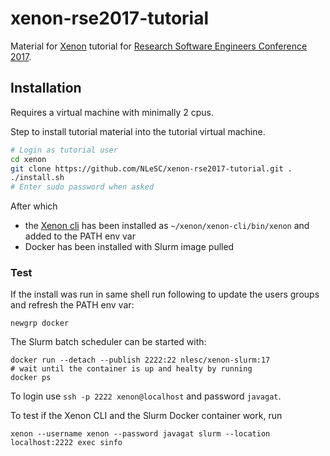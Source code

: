 # xenon-rse2017-tutorial

Material for [Xenon](http://nlesc.github.io/Xenon/) tutorial for [Research Software Engineers Conference 2017](http://rse.ac.uk/conf2017/).

## Installation

Requires a virtual machine with minimally 2 cpus.

Step to install tutorial material into the tutorial virtual machine.

```bash
# Login as tutorial user
cd xenon
git clone https://github.com/NLeSC/xenon-rse2017-tutorial.git .
./install.sh
# Enter sudo password when asked
```

After which 
* the [Xenon cli](https://github.com/NLeSC/xenon-cli) has been installed as `~/xenon/xenon-cli/bin/xenon` and added to the PATH env var
* Docker has been installed with Slurm image pulled

### Test

If the install was run in same shell run following to update the users groups and refresh the PATH env var:
```
newgrp docker
```

The Slurm batch scheduler can be started with:

```
docker run --detach --publish 2222:22 nlesc/xenon-slurm:17
# wait until the container is up and healty by running
docker ps
```

To login use `ssh -p 2222 xenon@localhost` and password `javagat`.

To test if the Xenon CLI and the Slurm Docker container work, run

```
xenon --username xenon --password javagat slurm --location localhost:2222 exec sinfo
```
